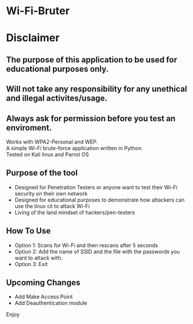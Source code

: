 # Wi-Fi-Bruter
<h1>Disclaimer</h1>
<h2>The purpose of this application to be used for educational purposes only.</h1>
<h2>Will not take any responsibility for any unethical and illegal activites/usage.</h2>
<h2>Always ask for permission before you test an enviroment.</h2>

<p> Works with WPA2-Personal and WEP. <br>
A simple Wi-Fi brute-force application written in Python.<br>
Tested on Kali linux and Parrot OS
</p>
<h2> Purpose of the tool </h2>
<div>
  <ul>
    <li>Designed for Penetration Testers or anyone want to test their Wi-Fi security on their own network</li>
    <li>Designed for educational purposes to demonstrate how attackers can use the linux cli to attack Wi-Fi</li>
    <li>Living of the land mindset of hackers/pen-testers</li>
  </ul>
</div>

<h2> How To Use </h2> 
<div>
  <ul>
    <li>Option 1: Scans for Wi-Fi and then rescans after 5 seconds </li>
    <li>Option 2: Add the name of SSID and the file with the passwords you want to attack with.</li>
    <li>Option 3: Exit </li>
  </ul>
</div>


<h2> Upcoming Changes </h2>
<div>
  <ul>
    <li>Add Make Access Point</li>
    <li>Add Deauthentication module</li>
  </ul>
</div>


Enjoy
